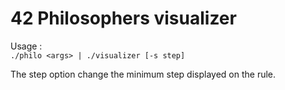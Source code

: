 # 42 Philosophers visualizer

Usage :\
`./philo <args> | ./visualizer [-s step]`

The step option change the minimum step displayed on the rule.
